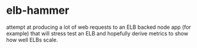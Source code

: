 # elb-hammer
attempt at producing a lot of web requests to an ELB backed node app (for example) that will stress test an ELB and hopefully derive metrics to show how well ELBs scale.
